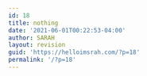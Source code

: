 ```yaml
---
id: 18
title: nothing
date: '2021-06-01T00:22:53-04:00'
author: SARAH
layout: revision
guid: 'https://helloimsrah.com/?p=18'
permalink: '/?p=18'
---
```


